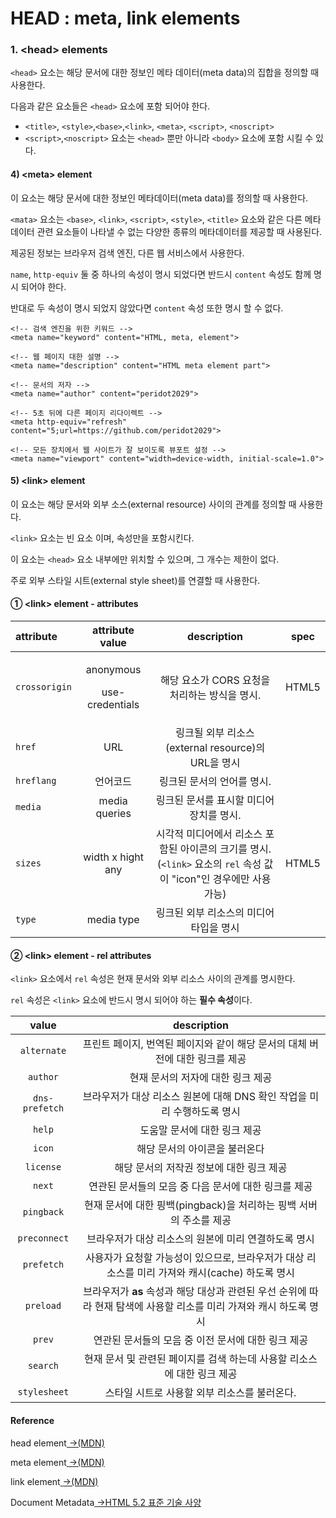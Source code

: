 # HEAD : meta, link elements

### 1. &lt;head&gt; elements

 `<head>` 요소는 해당 문서에 대한 정보인 메타 데이터\(meta data\)의 집합을 정의할 때 사용한다.

다음과 같은 요소들은 `<head>` 요소에 포함 되어야 한다.

* `<title>`, `<style>`,`<base>`,`<link>`, `<meta>`, `<script>`, `<noscript>`
* `<script>`,`<noscript>` 요소는 `<head>` 뿐만 아니라 `<body>` 요소에 포함 시킬 수 있다.

#### 4\) &lt;meta&gt; element 

 이 요소는 해당 문서에 대한 정보인 메타데이터\(meta data\)를 정의할 때 사용한다.

`<mata>` 요소는 `<base>`, `<link>`, `<script>`, `<style>`, `<title>` 요소와 같은 다른 메타데이터 관련 요소들이 나타낼 수 없는 다양한 종류의 메타데이터를 제공할 때 사용된다.

제공된 정보는 브라우저 검색 엔진, 다른 웹 서비스에서 사용한다.

`name`, `http-equiv` 둘 중 하나의 속성이 명시 되었다면 반드시 `content` 속성도 함께 명시 되어야 한다.

반대로 두 속성이 명시 되었지 않았다면 `content` 속성 또한 명시 할 수 없다.

```markup
<!-- 검색 엔진을 위한 키워드 -->
<meta name="keyword" content="HTML, meta, element">

<!-- 웹 페이지 대한 설명 -->
<meta name="description" content="HTML meta element part">

<!-- 문서의 저자 -->
<meta name="author" content="peridot2029">

<!-- 5초 뒤에 다른 페이지 리다이렉트 -->
<meta http-equiv="refresh" content="5;url=https://github.com/peridot2029">

<!-- 모든 장치에서 웹 사이트가 잘 보이도록 뷰포트 설정 -->
<meta name="viewport" content="width=device-width, initial-scale=1.0">
```

####  5\) &lt;link&gt; element 

이 요소는 해당 문서와 외부 소스\(external resource\) 사이의 관계를 정의할 때 사용한다.

`<link>` 요소는 빈 요소 이며, 속성만을 포함시킨다.

이 요소는 `<head>` 요소 내부에만 위치할 수 있으며, 그 개수는 제한이 없다.

주로 외부 스타일 시트\(external style sheet\)를 연결할 때 사용한다.

#### ① &lt;link&gt;  element - attributes

<table>
  <thead>
    <tr>
      <th style="text-align:left">attribute</th>
      <th style="text-align:center">attribute value</th>
      <th style="text-align:center">description</th>
      <th style="text-align:center">spec</th>
    </tr>
  </thead>
  <tbody>
    <tr>
      <td style="text-align:left"><code>crossorigin</code>
      </td>
      <td style="text-align:center">
        <p>anonymous</p>
        <p>use-credentials</p>
      </td>
      <td style="text-align:center">&#xD574;&#xB2F9; &#xC694;&#xC18C;&#xAC00; CORS &#xC694;&#xCCAD;&#xC744;
        &#xCC98;&#xB9AC;&#xD558;&#xB294; &#xBC29;&#xC2DD;&#xC744; &#xBA85;&#xC2DC;.</td>
      <td
      style="text-align:center">HTML5</td>
    </tr>
    <tr>
      <td style="text-align:left"><code>href</code>
      </td>
      <td style="text-align:center">URL</td>
      <td style="text-align:center">&#xB9C1;&#xD06C;&#xB420; &#xC678;&#xBD80; &#xB9AC;&#xC18C;&#xC2A4;(external
        resource)&#xC758; URL&#xC744; &#xBA85;&#xC2DC;</td>
      <td style="text-align:center"></td>
    </tr>
    <tr>
      <td style="text-align:left"><code>hreflang</code>
      </td>
      <td style="text-align:center">&#xC5B8;&#xC5B4;&#xCF54;&#xB4DC;</td>
      <td style="text-align:center">&#xB9C1;&#xD06C;&#xB41C; &#xBB38;&#xC11C;&#xC758; &#xC5B8;&#xC5B4;&#xB97C;
        &#xBA85;&#xC2DC;.</td>
      <td style="text-align:center"></td>
    </tr>
    <tr>
      <td style="text-align:left"><code>media</code>
      </td>
      <td style="text-align:center">media queries</td>
      <td style="text-align:center">&#xB9C1;&#xD06C;&#xB41C; &#xBB38;&#xC11C;&#xB97C; &#xD45C;&#xC2DC;&#xD560;
        &#xBBF8;&#xB514;&#xC5B4; &#xC7A5;&#xCE58;&#xB97C; &#xBA85;&#xC2DC;.</td>
      <td
      style="text-align:center"></td>
    </tr>
    <tr>
      <td style="text-align:left"><code>sizes</code>
      </td>
      <td style="text-align:center">width x hight any</td>
      <td style="text-align:center">&#xC2DC;&#xAC01;&#xC801; &#xBBF8;&#xB514;&#xC5B4;&#xC5D0;&#xC11C; &#xB9AC;&#xC18C;&#xC2A4;
        &#xD3EC;&#xD568;&#xB41C; &#xC544;&#xC774;&#xCF58;&#xC758; &#xD06C;&#xAE30;&#xB97C;
        &#xBA85;&#xC2DC;.
        <br />(<code>&lt;link&gt;</code> &#xC694;&#xC18C;&#xC758; <code>rel</code> &#xC18D;&#xC131;
        &#xAC12;&#xC774; &quot;icon&quot;&#xC778; &#xACBD;&#xC6B0;&#xC5D0;&#xB9CC;
        &#xC0AC;&#xC6A9; &#xAC00;&#xB2A5;)</td>
      <td style="text-align:center">HTML5</td>
    </tr>
    <tr>
      <td style="text-align:left"><code>type</code>
      </td>
      <td style="text-align:center">media type</td>
      <td style="text-align:center">&#xB9C1;&#xD06C;&#xB41C; &#xC678;&#xBD80; &#xB9AC;&#xC18C;&#xC2A4;&#xC758;
        &#xBBF8;&#xB514;&#xC5B4; &#xD0C0;&#xC785;&#xC744; &#xBA85;&#xC2DC;</td>
      <td
      style="text-align:center"></td>
    </tr>
  </tbody>
</table>

#### ② &lt;link&gt; element - rel attributes

`<link>` 요소에서 `rel` 속성은 현재 문서와 외부 리소스 사이의 관계를 명시한다.

`rel` 속성은 `<link>` 요소에 반드시 명시 되어야 하는 **필수 속성**이다.

| value | description |
| :---: | :---: |
| `alternate` | 프린트 페이지, 번역된 페이지와 같이 해당 문서의 대체 버전에 대한 링크를 제공 |
| `author` | 현재 문서의 저자에 대한 링크 제공 |
| `dns-prefetch` | 브라우저가 대상 리소스 원본에 대해 DNS 확인 작업을 미리 수행하도록 명시 |
| `help` | 도움말 문서에 대한 링크 제공 |
| `icon` | 해당 문서의 아이콘을 불러온다 |
| `license` | 해당 문서의 저작권 정보에 대한 링크 제공 |
| `next` | 연관된 문서들의 모음 중 다음 문서에 대한 링크를 제공 |
| `pingback` | 현재 문서에 대한 핑백\(pingback\)을 처리하는 핑백 서버의 주소를 제공 |
| `preconnect` | 브라우저가 대상 리소스의 원본에 미리 연결하도록 명시 |
| `prefetch` | 사용자가 요청할 가능성이 있으므로, 브라우저가 대상 리소스를 미리 가져와 캐시\(cache\) 하도록 명시 |
| `preload` | 브라우저가 **as** 속성과 해당 대상과 관련된 우선 순위에 따라 현재 탐색에 사용할 리소를 미리 가져와 캐시 하도록 명시 |
| `prev` | 연관된 문서들의 모음 중 이전 문서에 대한 링크 제공 |
| `search` | 현재 문서 및 관련된 페이지를 검색 하는데 사용할 리소스에 대한 링크 제공 |
| `stylesheet` | 스타일 시트로 사용할 외부 리소스를 불러온다. |

#### Reference

head element[ →\(MDN\)](https://developer.mozilla.org/ko/docs/Web/HTML/Element/head)

meta element[ ](https://developer.mozilla.org/ko/docs/Web/HTML/Element/head)[ →\(MDN\)](https://developer.mozilla.org/ko/docs/Web/HTML/Element/meta)

link element[ ](https://developer.mozilla.org/ko/docs/Web/HTML/Element/head)[ →\(MDN\)](https://developer.mozilla.org/ko/docs/Web/HTML/Element/link)

Document Metadata[ →HTML 5.2 표준 기술 사양﻿](https://html.spec.whatwg.org/multipage/semantics.html)


